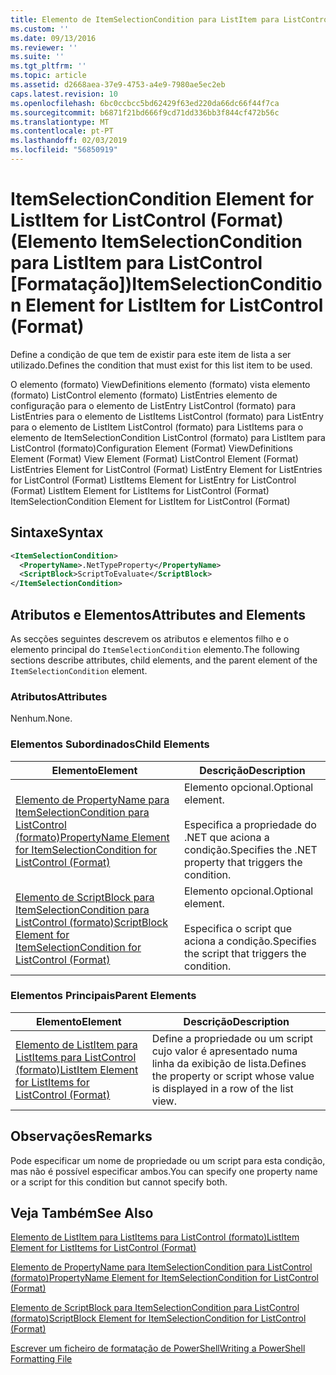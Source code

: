 ```yaml
---
title: Elemento de ItemSelectionCondition para ListItem para ListControl (formato) | Documentos da Microsoft
ms.custom: ''
ms.date: 09/13/2016
ms.reviewer: ''
ms.suite: ''
ms.tgt_pltfrm: ''
ms.topic: article
ms.assetid: d2668aea-37e9-4753-a4e9-7980ae5ec2eb
caps.latest.revision: 10
ms.openlocfilehash: 6bc0ccbcc5bd62429f63ed220da66dc66f44f7ca
ms.sourcegitcommit: b6871f21bd666f9cd71dd336bb3f844cf472b56c
ms.translationtype: MT
ms.contentlocale: pt-PT
ms.lasthandoff: 02/03/2019
ms.locfileid: "56850919"
---
```

# <a name="itemselectioncondition-element-for-listitem-for-listcontrol-format"></a><span data-ttu-id="8b01f-102">ItemSelectionCondition Element for ListItem for ListControl (Format) (Elemento ItemSelectionCondition para ListItem para ListControl [Formatação])</span><span class="sxs-lookup"><span data-stu-id="8b01f-102">ItemSelectionCondition Element for ListItem for ListControl (Format)</span></span>

<span data-ttu-id="8b01f-103">Define a condição de que tem de existir para este item de lista a ser utilizado.</span><span class="sxs-lookup"><span data-stu-id="8b01f-103">Defines the condition that must exist for this list item to be used.</span></span>

<span data-ttu-id="8b01f-104">O elemento (formato) ViewDefinitions elemento (formato) vista elemento (formato) ListControl elemento (formato) ListEntries elemento de configuração para o elemento de ListEntry ListControl (formato) para ListEntries para o elemento de ListItems ListControl (formato) para ListEntry para o elemento de ListItem ListControl (formato) para ListItems para o elemento de ItemSelectionCondition ListControl (formato) para ListItem para ListControl (formato)</span><span class="sxs-lookup"><span data-stu-id="8b01f-104">Configuration Element (Format) ViewDefinitions Element (Format) View Element (Format) ListControl Element (Format) ListEntries Element for ListControl (Format) ListEntry Element for ListEntries for ListControl (Format) ListItems Element for ListEntry for ListControl (Format) ListItem Element for ListItems for ListControl (Format) ItemSelectionCondition Element for ListItem for ListControl (Format)</span></span>

## <a name="syntax"></a><span data-ttu-id="8b01f-105">Sintaxe</span><span class="sxs-lookup"><span data-stu-id="8b01f-105">Syntax</span></span>

```xml
<ItemSelectionCondition>
  <PropertyName>.NetTypeProperty</PropertyName>
  <ScriptBlock>ScriptToEvaluate</ScriptBlock>
</ItemSelectionCondition>
```

## <a name="attributes-and-elements"></a><span data-ttu-id="8b01f-106">Atributos e Elementos</span><span class="sxs-lookup"><span data-stu-id="8b01f-106">Attributes and Elements</span></span>

<span data-ttu-id="8b01f-107">As secções seguintes descrevem os atributos e elementos filho e o elemento principal do `ItemSelectionCondition` elemento.</span><span class="sxs-lookup"><span data-stu-id="8b01f-107">The following sections describe attributes, child elements, and the parent element of the `ItemSelectionCondition` element.</span></span>

### <a name="attributes"></a><span data-ttu-id="8b01f-108">Atributos</span><span class="sxs-lookup"><span data-stu-id="8b01f-108">Attributes</span></span>

<span data-ttu-id="8b01f-109">Nenhum.</span><span class="sxs-lookup"><span data-stu-id="8b01f-109">None.</span></span>

### <a name="child-elements"></a><span data-ttu-id="8b01f-110">Elementos Subordinados</span><span class="sxs-lookup"><span data-stu-id="8b01f-110">Child Elements</span></span>

|<span data-ttu-id="8b01f-111">Elemento</span><span class="sxs-lookup"><span data-stu-id="8b01f-111">Element</span></span>|<span data-ttu-id="8b01f-112">Descrição</span><span class="sxs-lookup"><span data-stu-id="8b01f-112">Description</span></span>|
|-------------|-----------------|
|[<span data-ttu-id="8b01f-113">Elemento de PropertyName para ItemSelectionCondition para ListControl (formato)</span><span class="sxs-lookup"><span data-stu-id="8b01f-113">PropertyName Element for ItemSelectionCondition for ListControl (Format)</span></span>](./propertyname-element-for-itemselectioncondition-for-listcontrol-format.md)|<span data-ttu-id="8b01f-114">Elemento opcional.</span><span class="sxs-lookup"><span data-stu-id="8b01f-114">Optional element.</span></span><br /><br /> <span data-ttu-id="8b01f-115">Especifica a propriedade do .NET que aciona a condição.</span><span class="sxs-lookup"><span data-stu-id="8b01f-115">Specifies the .NET property that triggers the condition.</span></span>|
|[<span data-ttu-id="8b01f-116">Elemento de ScriptBlock para ItemSelectionCondition para ListControl (formato)</span><span class="sxs-lookup"><span data-stu-id="8b01f-116">ScriptBlock Element for ItemSelectionCondition for ListControl (Format)</span></span>](./scriptblock-element-for-itemselectioncondition-for-listcontrol-format.md)|<span data-ttu-id="8b01f-117">Elemento opcional.</span><span class="sxs-lookup"><span data-stu-id="8b01f-117">Optional element.</span></span><br /><br /> <span data-ttu-id="8b01f-118">Especifica o script que aciona a condição.</span><span class="sxs-lookup"><span data-stu-id="8b01f-118">Specifies the script that triggers the condition.</span></span>|

### <a name="parent-elements"></a><span data-ttu-id="8b01f-119">Elementos Principais</span><span class="sxs-lookup"><span data-stu-id="8b01f-119">Parent Elements</span></span>

|<span data-ttu-id="8b01f-120">Elemento</span><span class="sxs-lookup"><span data-stu-id="8b01f-120">Element</span></span>|<span data-ttu-id="8b01f-121">Descrição</span><span class="sxs-lookup"><span data-stu-id="8b01f-121">Description</span></span>|
|-------------|-----------------|
|[<span data-ttu-id="8b01f-122">Elemento de ListItem para ListItems para ListControl (formato)</span><span class="sxs-lookup"><span data-stu-id="8b01f-122">ListItem Element for ListItems for ListControl (Format)</span></span>](./listitem-element-for-listitems-for-listcontrol-format.md)|<span data-ttu-id="8b01f-123">Define a propriedade ou um script cujo valor é apresentado numa linha da exibição de lista.</span><span class="sxs-lookup"><span data-stu-id="8b01f-123">Defines the property or script whose value is displayed in a row of the list view.</span></span>|

## <a name="remarks"></a><span data-ttu-id="8b01f-124">Observações</span><span class="sxs-lookup"><span data-stu-id="8b01f-124">Remarks</span></span>

<span data-ttu-id="8b01f-125">Pode especificar um nome de propriedade ou um script para esta condição, mas não é possível especificar ambos.</span><span class="sxs-lookup"><span data-stu-id="8b01f-125">You can specify one property name or a script for this condition but cannot specify both.</span></span>

## <a name="see-also"></a><span data-ttu-id="8b01f-126">Veja Também</span><span class="sxs-lookup"><span data-stu-id="8b01f-126">See Also</span></span>

[<span data-ttu-id="8b01f-127">Elemento de ListItem para ListItems para ListControl (formato)</span><span class="sxs-lookup"><span data-stu-id="8b01f-127">ListItem Element for ListItems for ListControl (Format)</span></span>](./listitem-element-for-listitems-for-listcontrol-format.md)

[<span data-ttu-id="8b01f-128">Elemento de PropertyName para ItemSelectionCondition para ListControl (formato)</span><span class="sxs-lookup"><span data-stu-id="8b01f-128">PropertyName Element for ItemSelectionCondition for ListControl (Format)</span></span>](./propertyname-element-for-itemselectioncondition-for-listcontrol-format.md)

[<span data-ttu-id="8b01f-129">Elemento de ScriptBlock para ItemSelectionCondition para ListControl (formato)</span><span class="sxs-lookup"><span data-stu-id="8b01f-129">ScriptBlock Element for ItemSelectionCondition for ListControl (Format)</span></span>](./scriptblock-element-for-itemselectioncondition-for-listcontrol-format.md)

[<span data-ttu-id="8b01f-130">Escrever um ficheiro de formatação de PowerShell</span><span class="sxs-lookup"><span data-stu-id="8b01f-130">Writing a PowerShell Formatting File</span></span>](./writing-a-powershell-formatting-file.md)
